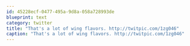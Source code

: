 ```yaml
---
id: 45228ecf-0477-495a-9d8a-058a728993de
blueprint: text
category: twitter
title: "That's a lot of wing flavors. http://twitpic.com/1zg046"
caption: "That's a lot of wing flavors. http://twitpic.com/1zg046"
---
```

